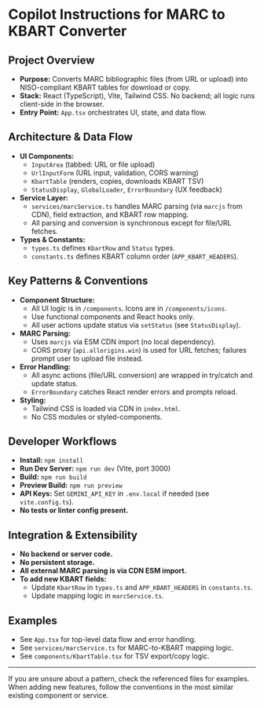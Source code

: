 # Copilot Instructions for MARC to KBART Converter

## Project Overview
- **Purpose:** Converts MARC bibliographic files (from URL or upload) into NISO-compliant KBART tables for download or copy.
- **Stack:** React (TypeScript), Vite, Tailwind CSS. No backend; all logic runs client-side in the browser.
- **Entry Point:** `App.tsx` orchestrates UI, state, and data flow.

## Architecture & Data Flow
- **UI Components:**
  - `InputArea` (tabbed: URL or file upload)
  - `UrlInputForm` (URL input, validation, CORS warning)
  - `KbartTable` (renders, copies, downloads KBART TSV)
  - `StatusDisplay`, `GlobalLoader`, `ErrorBoundary` (UX feedback)
- **Service Layer:**
  - `services/marcService.ts` handles MARC parsing (via `marcjs` from CDN), field extraction, and KBART row mapping.
  - All parsing and conversion is synchronous except for file/URL fetches.
- **Types & Constants:**
  - `types.ts` defines `KbartRow` and `Status` types.
  - `constants.ts` defines KBART column order (`APP_KBART_HEADERS`).

## Key Patterns & Conventions
- **Component Structure:**
  - All UI logic is in `/components`. Icons are in `/components/icons`.
  - Use functional components and React hooks only.
  - All user actions update status via `setStatus` (see `StatusDisplay`).
- **MARC Parsing:**
  - Uses `marcjs` via ESM CDN import (no local dependency).
  - CORS proxy (`api.allorigins.win`) is used for URL fetches; failures prompt user to upload file instead.
- **Error Handling:**
  - All async actions (file/URL conversion) are wrapped in try/catch and update status.
  - `ErrorBoundary` catches React render errors and prompts reload.
- **Styling:**
  - Tailwind CSS is loaded via CDN in `index.html`.
  - No CSS modules or styled-components.

## Developer Workflows
- **Install:** `npm install`
- **Run Dev Server:** `npm run dev` (Vite, port 3000)
- **Build:** `npm run build`
- **Preview Build:** `npm run preview`
- **API Keys:** Set `GEMINI_API_KEY` in `.env.local` if needed (see `vite.config.ts`).
- **No tests or linter config present.**

## Integration & Extensibility
- **No backend or server code.**
- **No persistent storage.**
- **All external MARC parsing is via CDN ESM import.**
- **To add new KBART fields:**
  - Update `KbartRow` in `types.ts` and `APP_KBART_HEADERS` in `constants.ts`.
  - Update mapping logic in `marcService.ts`.

## Examples
- See `App.tsx` for top-level data flow and error handling.
- See `services/marcService.ts` for MARC-to-KBART mapping logic.
- See `components/KbartTable.tsx` for TSV export/copy logic.

---

If you are unsure about a pattern, check the referenced files for examples. When adding new features, follow the conventions in the most similar existing component or service.
